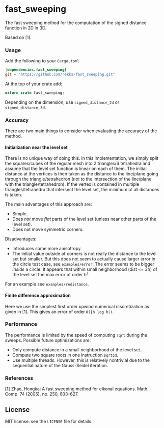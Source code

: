 # fast_sweeping

The fast sweeping method for the computation of the signed distance function in 2D in 3D.

Based on [1].

### Usage

Add the following to your `Cargo.toml`

```toml
[dependencies.fast_sweeping]
git = "https://github.com/rekka/fast_sweeping.git"
```

At the top of your crate add:

```rust
extern crate fast_sweeping;
```

Depending on the dimension, use `signed_distance_2d` or `signed_distance_3d`.

### Accuracy

There are two main things to consider when evaluating the accuracy of the method.

#### Initialization near the level set

There is no unique way of doing this. In this implementation, we simply split the squares/cubes
of the regular mesh into 2 triangles/6 tetrahedra and assume that the level set function is
linear on each of them. The initial distance at the vertices is then taken as the distance to
the line/plane going through the triangle/tetrahedron (_not_ to the intersection of the
line/plane with the triangle/tetrahedron). If the vertex is contained in multiple
triangles/tetrahedra that intersect the level set, the minimum of all distances is taken.

The main advantages of this approach are:

- Simple.
- Does _not_ move _flat_ parts of the level set (unless near other parts of the level set).
- Does not move symmetric corners.

Disadvantages:

- Introduces some more anisotropy.
- The initial value outside of corners is not really the distance to the level set but smaller.
But this does not seem to actually cause larger error in the circle test case, see
`examples/error`. The error seems to be bigger _inside_ a circle. It appears that within small
neighborhood (dist <= 3h) of the level set the max error of order h².

For an example see `examples/redistance`.

#### Finite difference approximation

Here we use the simplest first order upwind numerical discretization as given in [1]. This
gives an error of order `O(|h log h|)`.

### Performance

The performance is limited by the speed of computing `sqrt` during the sweeps. Possible
future optimizations are:

  - Only compute distance in a small neighborhood of the level set.
  - Compute two square roots in one instruction `sqrtpd`.
  - Use multiple threads. However, this is relatively nontrivial due to the sequential nature of
    the Gauss-Seidel iteration.

### References

[1] Zhao, Hongkai A fast sweeping method for eikonal equations. Math. Comp. 74 (2005), no. 250,
603–627.

## License

MIT license: see the `LICENSE` file for details.
